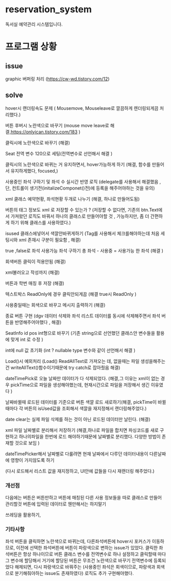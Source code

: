 # reservation_system
독서실 예약관리 시스템입니다.



# 프로그램 상황

## issue

graphic 버퍼링 처리 (https://cw-wd.tistory.com/12)



## solve

hover시 랜더링속도 문제 ( Mousemove, Mouseleave로 깔끔하게 렌더링되게끔 처리했다.)

버튼 후버시 노란색으로 바꾸기 (mouse move leave로 해결,https://onlyican.tistory.com/183 )

클릭시에 노란색으로 바꾸기 (해결)

 Seat 전역 변수 120으로 세팅(전역변수로 선언해서 해결 )

클릭시의 노란색으로 바뀌는 거 유지하면서, hover가능하게 하기 (해결, 함수를 만들어서 유지하게했다, focused,)

사용중인 좌석 구하기 및 좌석 수 실시간 반영 로직 (delegate를 사용해서 해결했음 , 단, 컨트롤이 생기전(initalizeComponet()전)에 등록을 해주어야하는 것을 유의)

xml 클래스 예약현황, 좌석현황 두개로 나누기 (해결, 하나로 만들어도됨)

버튼의 태그 정보도 xml 로 저장할 수 있는가 ? (저장할 수 없다면, 기존의 btn.Text에서 가져왔던 로직도 바꿔서 하나의 클래스로 만들어야할 것 , 가능하지만,  좀 더 간편하게 하기 위해 클래스를 사용하였다.)

isused 클래스에넣어서 색깔안바뀌게하기 (Tag를 사용해서 체크를해야하는데 처음 세팅시와 xml 존재시 구분이 필요함 , 해결)

 true ,false로 좌석 사용가능 좌석 구하기 총 좌석 - 사용중 = 사용가능 한 좌석 (해결 )

회색버튼 클릭이 적용안됨 (해결)

xml불러오고 작성까지 (해결)

버튼과 학번 매칭 후 저장 (해결)

텍스트박스 ReadOnly에 경우 클릭안되게끔 (해결 true시 ReadOnly )

사용중일때는 회색으로 바꾸고 메시지 출력하기 (해결)

종료 버튼 구현 (dgv 데이터 삭제와 좌석 리스트 데이터를 동시에 삭제해주면서 좌석 버튼을 반영해주어야했다 , 해결)

SeatInfo  id pos int형으로 바꾸기 (기존 string으로 선언했던 클래스안 변수들을 활용에 맞게 int 로 수정 )

int에 null 값 초기화 (int ? nullable type 변수와 같이 선언해서 해결 )

Load()시  예외처리 (Load() ReadAllText로 가져오는 데, 없을때는 파일 생성을해주는 건 writeAllText()함수이기때문에 try catch로 잡아줬음  해결)

dateTimePick로 오늘 날짜만 데이터가 다 삭제되었다. (해결,그 이유는 xml이 없는 경우 pickTime으로 파일을 생성해야했는데, 현재시간으로 파일을 저장해서 생긴 이유였다 ) 

날짜바뀔때 로드된 데이터를 기준으로 버튼 색깔 로드 새로하기(해결, pickTime이 바뀔때마다 각 버튼의 isUsed값을 조회해서 색깔을 재지정해서 랜더링해주었다.)

date clear는 실제 파일 삭제를 하는 것이 아닌 로드된 데이터만 날린다. (해결)

xml 파일 날짜별로 분리해서 저장하기  (해결,하나로 파일을 합치면 파싱코드를 새로 구현하고 하나의파일을 한번에 로드 해야하기때문에 날짜별로 분리했다. 다양한 방법이 존재할 것으로 보임 )

dateTimePicker해서 날짜별로 다룰려면 현재 날짜에서 다루던 데이터내용이 다른날짜에 영향이 가지않도록 하기

(다시 로드해서 리스트 값을 재지정하고, UI안에 값들을 다시 재랜더링 해주었다.)

### 개선점

다음에는 버튼은 버튼만하고 버튼에 매칭된  다른 사용 정보들을 따로 클래스로 만들어 관리할것 버튼에 입력된 데이터로 웬만해서는 하지말기 

쓰레딩을 활용하기,  

### 기타사항

좌석 버튼을 클릭하면 노란색으로 바뀌는데, 다른좌석버튼에 hover시 포커스가 이동하므로, 이전에 선택한 좌석버튼에 버튼이 파랑색으로 변하는 issue가 있었다. 클릭한 좌석버튼은 항상 하나이므로 버튼 클래스 변수를 전역변수로 하나 설정하고 클릭할때 마다 그 변수에 할당해서 거기에 할당된 버튼은 무조건 노란색으로 바꾸기 전역변수에 등록되었다 해제되면, 다시 파랑색으로 바꿔주는 (사용중인 좌석은 회색이므로, 파랑색과 회색으로 분기해줘야하는 issue도 존재하였다) 로직도 추가 구현해야했다. 